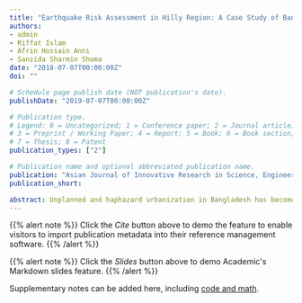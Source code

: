 ```yaml
---
title: "Earthquake Risk Assessment in Hilly Region: A Case Study of Bandarban Municipality, Bangladesh"
authors:
- admin
- Riffat Islam
- Afrin Hossain Anni
- Sanzida Sharmin Shoma
date: "2018-07-07T00:00:00Z"
doi: ""

# Schedule page publish date (NOT publication's date).
publishDate: "2019-07-07T00:00:00Z"

# Publication type.
# Legend: 0 = Uncategorized; 1 = Conference paper; 2 = Journal article;
# 3 = Preprint / Working Paper; 4 = Report; 5 = Book; 6 = Book section;
# 7 = Thesis; 8 = Patent
publication_types: ["2"]

# Publication name and optional abbreviated publication name.
publication: "Asian Journal of Innovative Research in Science, Engineering and Technology  (AJIRSET)"
publication_short:

abstract: Unplanned and haphazard urbanization in Bangladesh has become a major concern over the decades. About 34% populations are now living in urban areas and by 2050 the number will be about 56%. Every year the country is affected by several natural hazards like-Flood, Cyclones, Landslides etc. Although there was no major earthquake in the recent past, but due to geographic location, historical evidences and current trend of development the country especially urban centers are vulnerable to Earthquake. It
---
```


{{% alert note %}}
Click the *Cite* button above to demo the feature to enable visitors to import publication metadata into their reference management software.
{{% /alert %}}

{{% alert note %}}
Click the *Slides* button above to demo Academic's Markdown slides feature.
{{% /alert %}}

Supplementary notes can be added here, including [code and math](https://sourcethemes.com/academic/docs/writing-markdown-latex/).
